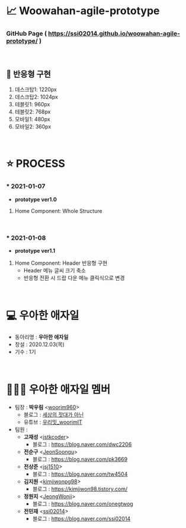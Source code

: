 # 📈 Woowahan-agile-prototype
### **GitHub Page** ( https://ssi02014.github.io/woowahan-agile-prototype/ )

<br>

## 🚀 반응형 구현
  1. 데스크탑1: 1220px
  2. 데스크탑2: 1024px
  3. 테블릿1: 960px
  4. 테블릿2: 768px
  5. 모바일1: 480px
  6. 모바일2: 360px
<br>

# ⭐ PROCESS
### * 2021-01-07

- **prototype ver1.0**
1. Home Component: Whole Structure

<br>

### * 2021-01-08
- **prototype ver1.1**
1. Home Component: Header 반응형 구현
   - Header 메뉴 글씨 크기 축소
   - 반응형 전환 시 드랍 다운 메뉴 클릭식으로 변경
<br>


# 💻 우아한 애자일
* 동아리명 : **우아한 애자일**  
* 창설 : 2020.12.03(목)
* 기수 : 1기

<br>

# 👨🏻‍💻 우아한 애자일 멤버 
* 팀장 : **박우림** <[woorim960](https://github.com/woorim960)>
   - 블로그 : [세상의 잣대가 아닌](https://blog.naver.com/dnfla420)
   - 유튜브 : [우리밋_woorimIT](https://www.youtube.com/channel/UCS0F25vig_sPIQXMiK8IdSg?view_as=subscriber)
* 팀원 :
   - **고재성** <[jstkcoder](https://github.com/jstkcoder)>
      - 블로그 : https://blog.naver.com/dwc2206
   - **전순구** <[JeonSoongu](https://github.com/JeonSoongu)>
      - 블로그 : https://blog.naver.com/pk3669
   - **전상준** <[jsj1510](https://github.com/jsj1510)>
      - 블로그 : https://blog.naver.com/tw4504
   - **김지원** <[kimjiwonpg98](https://github.com/kimjiwonpg98)>
      - 블로그 : https://kimjiwon98.tistory.com/ 
   - **정원지** <[JeongWonji](https://github.com/JeongWonji)>
      - 블로그 : https://blog.naver.com/onegtwog
   - **전민재** <[ssi02014](https://github.com/ssi02014)>
      - 블로그 : https://blog.naver.com/ssi02014
   
<br>







